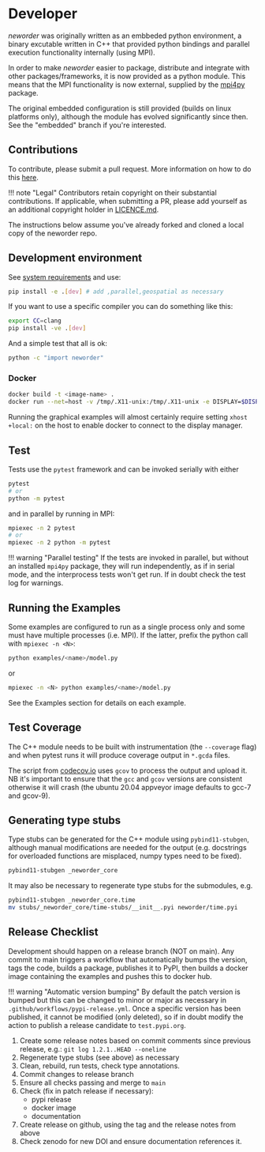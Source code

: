 # Developer

*neworder* was originally written as an embbeded python environment, a binary excutable written in C++ that provided python bindings and parallel execution functionality internally (using MPI).

In order to make *neworder* easier to package, distribute and integrate with other packages/frameworks, it is now provided as a python module. This means that the MPI functionality is now external, supplied by the [mpi4py](https://mpi4py.readthedocs.io/en/stable/) package.

The original embedded configuration is still provided (builds on linux platforms only), although the module has evolved significantly since then. See the "embedded" branch if you're interested.

## Contributions

To contribute, please submit a pull request. More information on how to do this [here](./contributing.md).

!!! note "Legal"
    Contributors retain copyright on their substantial contributions. If applicable, when submitting a PR, please add yourself as an additional copyright holder in [LICENCE.md](https://github.com/virgesmith/neworder/LICENCE.md).

The instructions below assume you've already forked and cloned a local copy of the neworder repo.

## Development environment

See [system requirements](../..#system-requirements) and use:

```bash
pip install -e .[dev] # add ,parallel,geospatial as necessary
```

If you want to use a specific compiler you can do something like this:

```bash
export CC=clang
pip install -ve .[dev]
```

And a simple test that all is ok:

```bash
python -c "import neworder"
```

### Docker

```bash
docker build -t <image-name> .
docker run --net=host -v /tmp/.X11-unix:/tmp/.X11-unix -e DISPLAY=$DISPLAY -it virgesmith/neworder
```

Running the graphical examples will almost certainly require setting `xhost +local:` on the host to enable docker to connect to the display manager.

## Test

Tests use the `pytest` framework and can be invoked serially with either

```bash
pytest
# or
python -m pytest
```

and in parallel by running in MPI:

```bash
mpiexec -n 2 pytest
# or
mpiexec -n 2 python -m pytest
```

!!! warning "Parallel testing"
    If the tests are invoked in parallel, but without an installed `mpi4py` package, they will run independently, as if in serial mode, and the interprocess tests won't get run. If in doubt check the test log for warnings.

## Running the Examples

Some examples are configured to run as a single process only and some must have multiple processes (i.e. MPI). If the latter, prefix the python call with `mpiexec -n <N>`:

```bash
python examples/<name>/model.py
```

or

```bash
mpiexec -n <N> python examples/<name>/model.py
```

See the Examples section for details on each example.

## Test Coverage

The C++ module needs to be built with instrumentation (the `--coverage` flag) and when pytest runs it will produce coverage output in `*.gcda` files.

The script from [codecov.io](https://codecov.io/gh/virgesmith/neworder/) uses `gcov` to process the output and upload it. NB it's important to ensure that the `gcc` and `gcov` versions are consistent otherwise it will crash (the ubuntu 20.04 appveyor image defaults to gcc-7 and gcov-9).

## Generating type stubs

Type stubs can be generated for the C++ module using `pybind11-stubgen`, although manual modifications are needed for the output (e.g. docstrings for overloaded functions are misplaced, numpy types need to be fixed).

```sh
pybind11-stubgen _neworder_core
```

It may also be necessary to regenerate type stubs for the submodules, e.g.

```sh
pybind11-stubgen _neworder_core.time
mv stubs/_neworder_core/time-stubs/__init__.pyi neworder/time.pyi
```

## Release Checklist

Development should happen on a release branch (NOT on main). Any commit to main triggers a workflow that automatically bumps the version, tags the code, builds a package, publishes it to PyPI, then builds a docker image containing the examples and pushes this to docker hub.

!!! warning "Automatic version bumping"
    By default the patch version is bumped but this can be changed to minor or major as necessary in `.github/workflows/pypi-release.yml`. Once a specific version has been published, it cannot be modified (only deleted), so if in doubt modify the action to publish a release candidate to `test.pypi.org`.

1. Create some release notes based on commit comments since previous release, e.g.: `git log 1.2.1..HEAD --oneline`
1. Regenerate type stubs (see above) as necessary
1. Clean, rebuild, run tests, check type annotations.
1. Commit changes to release branch
1. Ensure all checks passing and merge to `main`
1. Check (fix in patch release if necessary):
    - pypi release
    - docker image
    - documentation
1. Create release on github, using the tag and the release notes from above
1. Check zenodo for new DOI and ensure documentation references it.
